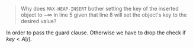 > Why does `MAX-HEAP-INSERT` bother setting the key of the inserted object to
> $-\infty$ in line 5 given that line 8 will set the object's key to the desired
> value?

In order to pass the guard clause. Otherwise we have to drop the check if $key
< A[i]$.
